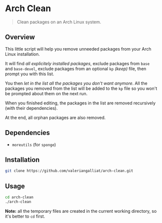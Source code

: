 Arch Clean
==========

> Clean packages on an Arch Linux system.

Overview
--------

This little script will help you remove unneeded packages from your
Arch Linux installation.

It will find *all explicitely installed packages*, exclude packages from
`base` and `base-devel`, exclude packages from an optional `kp`
*(keep)* file, then prompt you with this list.

You then *let in the list all the packages you don't want anymore*.
All the packages you removed from the list will be added to the `kp`
file so you won't be prompted about them on the next run.

When you finished editing, the packages in the list are removed
recursively (with their dependencies).

At the end, all orphan packages are also removed.

Dependencies
------------

* `moreutils` (for `sponge`)

Installation
------------

```sh
git clone https://github.com/valeriangalliat/arch-clean.git
```

Usage
-----

```sh
cd arch-clean
./arch-clean
```

**Note:** all the temporary files are created in the current working
directory, so it's better to `cd` first.
